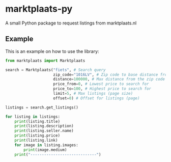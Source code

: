 # marktplaats-py
A small Python package to request listings from marktplaats.nl

## Example
This is an example on how to use the library:
```py
from marktplaats import Marktplaats

search = Marktplaats("fiets", # Search query
                     zip_code="1016LV", # Zip code to base distance from
                     distance=100000, # Max distance from the zip code for listings
                     price_from=0, # Lowest price to search for
                     price_to=100, # Highest price to search for
                     limit=5, # Max listings (page size)
                     offset=0) # Offset for listings (page)

listings = search.get_listings()

for listing in listings:
    print(listing.title)
    print(listing.description)
    print(listing.seller.name)
    print(listing.price)
    print(listing.link)
    for image in listing.images:
        print(image.medium)
    print("-----------------------------")
```
